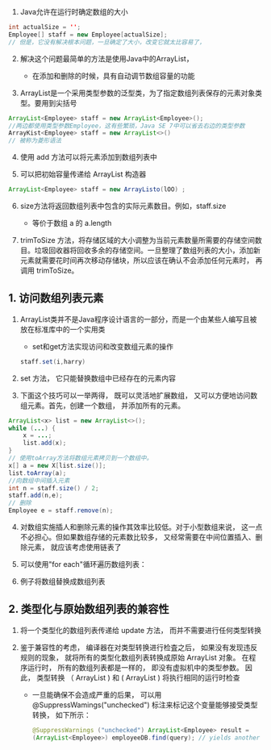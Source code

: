 1. Java允许在运行时确定数组的大小

```java
int actualSize = '';
Employee[] staff = new Employee[actualSize];
// 但是，它没有解决根本问题，一旦确定了大小，改变它就太比容易了，
```

2. 解决这个问题最简单的方法是使用Java中的ArrayList，
    * 在添加和删除的时候，具有自动调节数组容量的功能

3. ArrayList是一个采用类型参数的泛型类，为了指定数组列表保存的元素对象类型。要用到尖括号

```java
ArrayList<Employee> staff = new ArrayList<Employee>();
//两边都使用类型参数Employee，这有些繁琐，Java SE 7中可以省去右边的类型参数
ArrayKist<Employee> staff = new ArrayList<>()
// 被称为菱形语法
```

4. 使用 add 方法可以将元素添加到数组列表中

5. 可以把初始容量传递给 ArrayList 构造器

```java
ArrayList<Employee> staff = new ArrayListo(lOO) ;
```
6. size方法将返回数组列表中包含的实际元素数目。例如，staff.size
    * 等价于数组 a 的 a.length

7. trimToSize 方法，将存储区域的大小调整为当前元素数量所需要的存储空间数目。垃圾回收器将回收多余的存储空间。一旦整理了数组列表的大小，添加新元素就需要花时间再次移动存储块，所以应该在确认不会添加任何元素时， 再调用 trimToSize。

## 1. 访问数组列表元素

1. ArrayList类并不是Java程序设计语言的一部分，而是一个由某些人编写且被放在标准库中的一个实用类
    * set和get方法实现访问和改变数组元素的操作
    ```java
    staff.set(i,harry)
    ```
2. set 方法， 它只能替换数组中已经存在的元素内容

3. 下面这个技巧可以一举两得， 既可以灵活地扩展数组， 又可以方便地访问数组元素。首先，创建一个数组， 并添加所有的元素。
```java
ArrayList<x> list = new ArrayList<>();
while (...) {
    x = ...;
    list.add(x);
}
// 使用toArray方法将数组元素拷贝到一个数组中。
x[] a = new X[list.size()];
list.toArray(a);
//向数组中间插入元素
int n = staff.size() / 2;
staff.add(n,e);
// 删除
Employee e = staff.remove(n);
``` 
4. 对数组实施插人和删除元素的操作其效率比较低。对于小型数组来说， 这一点不必担心。但如果数组存储的元素数比较多， 又经常需要在中间位置插入、删除元素， 就应该考虑使用链表了

5. 可以使用"for each"循环遍历数组列表：


6. 例子将数组替换成数组列表

## 2. 类型化与原始数组列表的兼容性
1. 将一个类型化的数组列表传递给 update 方法， 而并不需要进行任何类型转换
2. 鉴于兼容性的考虑， 编译器在对类型转换进行检査之后， 如果没有发现违反规则的现象， 就将所有的类型化数组列表转换成原始 ArrayList 对象。 在程序运行时， 所有的数组列表都是一样的， 即没有虚拟机中的类型参数。 因此， 类型转换 （ ArrayList ) 和 ( ArrayList<Employee> ) 将执行相同的运行时检查
    
    * 一旦能确保不会造成严重的后果， 可以用@SuppressWamings("unchecked") 标注来标记这个变量能够接受类型转换， 如下所示：
        ```java
        @SuppressWarnings ("unchecked") ArrayList<Employee> result =
        (ArrayList<Employee>) employeeDB.find(query); // yields another warning 
        ```

